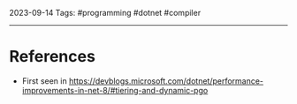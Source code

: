 2023-09-14
Tags: #programming #dotnet #compiler 


---
# References
- First seen in https://devblogs.microsoft.com/dotnet/performance-improvements-in-net-8/#tiering-and-dynamic-pgo
